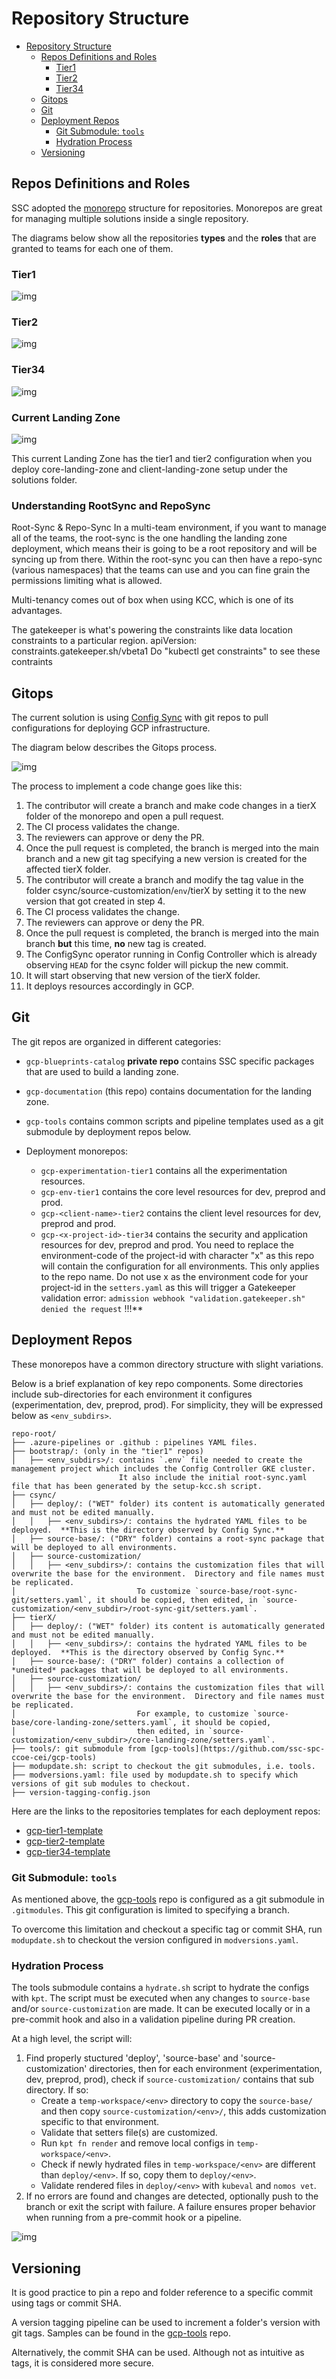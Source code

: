 # Repository Structure

- [Repository Structure](#repository-structure)
  - [Repos Definitions and Roles](#repos-definitions-and-roles)
    - [Tier1](#tier1)
    - [Tier2](#tier2)
    - [Tier34](#tier34)
  - [Gitops](#gitops)
  - [Git](#git)
  - [Deployment Repos](#deployment-repos)
    - [Git Submodule: `tools`](#git-submodule-tools)
    - [Hydration Process](#hydration-process)
  - [Versioning](#versioning)

## Repos Definitions and Roles

SSC adopted the [monorepo](https://monorepo.tools/) structure for repositories. Monorepos are great for managing multiple solutions inside a single repository.

The diagrams below show all the repositories **types** and the **roles** that are granted to teams for each one of them.

### Tier1

![img](img/tier1.png)

### Tier2

![img](img/tier2.png)

### Tier34

![img](img/tier34.png)

### Current Landing Zone

![img](img/folder-structure.png)

This current Landing Zone has the tier1 and tier2 configuration when you deploy core-landing-zone and client-landing-zone setup under the solutions folder.

### Understanding RootSync and RepoSync
Root-Sync & Repo-Sync
In a multi-team environment, if you want to manage all of the teams, the root-sync is the one handling the landing zone deployment, which means their is going to be a root repository and will be syncing up from there. Within the root-sync you can then have a repo-sync (various namespaces) that the teams can use and you can fine grain the permissions limiting what is allowed.

Multi-tenancy comes out of box when using KCC, which is one of its advantages.

The gatekeeper is what's powering the constraints like data location constraints to a particular region. 
apiVersion: constraints.gatekeeper.sh/vbeta1
Do "kubectl get constraints" to see these contraints


## Gitops

The current solution is using [Config Sync](https://cloud.google.com/anthos-config-management/docs/config-sync-overview) with git repos to pull configurations for deploying GCP infrastructure.

The diagram below describes the Gitops process.

![img](img/gitops.png)

The process to implement a code change goes like this:

1. The contributor will create a branch and make code changes in a tierX folder of the monorepo and open a pull request.
2. The CI process validates the change.
3. The reviewers can approve or deny the PR.
4. Once the pull request is completed, the branch is merged into the main branch and a new git tag specifying a new version is created for the affected tierX folder.
5. The contributor will create a branch and modify the tag value in the folder csync/source-customization/`env`/tierX by setting it to the new version that got created in step 4.
6. The CI process validates the change.
7. The reviewers can approve or deny the PR.
8. Once the pull request is completed, the branch is merged into the main branch **but** this time, **no** new tag is created.
9. The ConfigSync operator running in Config Controller which is already observing `HEAD` for the csync folder will pickup the new commit.
10. It will start observing that new version of the tierX folder.
11. It deploys resources accordingly in GCP.
 &nbsp;

## Git

The git repos are organized in different categories:

- `gcp-blueprints-catalog` **private repo** contains SSC specific packages that are used to build a landing zone.
- `gcp-documentation` (this repo) contains documentation for the landing zone.
- `gcp-tools` contains common scripts and pipeline templates used as a git submodule by deployment repos below.

- Deployment monorepos:
  - `gcp-experimentation-tier1` contains all the experimentation resources.
  - `gcp-env-tier1` contains the core level resources for dev, preprod and prod.
  - `gcp-<client-name>-tier2` contains the client level resources for dev, preprod and prod.
  - `gcp-<x-project-id>-tier34` contains the security and application resources for dev, preprod and prod.
                                You need to replace the environment-code of the project-id with character "x" as this repo will contain the configuration for all environments. This only applies to the repo name. Do not use x as the environment code for your project-id in the `setters.yaml` as this will trigger a Gatekeeper validation error: `admission webhook "validation.gatekeeper.sh" denied the request` !!!**

## Deployment Repos

These monorepos have a common directory structure with slight variations.

Below is a brief explanation of key repo components.  Some directories include sub-directories for each environment it configures (experimentation, dev, preprod, prod).  For simplicity, they will be expressed below as `<env_subdirs>`.

```text
repo-root/
├── .azure-pipelines or .github : pipelines YAML files.
├── bootstrap/: (only in the "tier1" repos)
│   ├── <env_subdirs>/: contains `.env` file needed to create the management project which includes the Config Controller GKE cluster.
                        It also include the initial root-sync.yaml file that has been generated by the setup-kcc.sh script.
├── csync/
│   ├── deploy/: ("WET" folder) its content is automatically generated and must not be edited manually.
│   │   ├── <env_subdirs>/: contains the hydrated YAML files to be deployed.  **This is the directory observed by Config Sync.**
│   ├── source-base/: ("DRY" folder) contains a root-sync package that will be deployed to all environments.
│   ├── source-customization/
│   │   ├── <env_subdirs>/: contains the customization files that will overwrite the base for the environment.  Directory and file names must be replicated.
│                           To customize `source-base/root-sync-git/setters.yaml`, it should be copied, then edited, in `source-customization/<env_subdir>/root-sync-git/setters.yaml`.
├── tierX/
│   ├── deploy/: ("WET" folder) its content is automatically generated and must not be edited manually.
│   │   ├── <env_subdirs>/: contains the hydrated YAML files to be deployed.  **This is the directory observed by Config Sync.**
│   ├── source-base/: ("DRY" folder) contains a collection of *unedited* packages that will be deployed to all environments.
│   ├── source-customization/
│   │   ├── <env_subdirs>/: contains the customization files that will overwrite the base for the environment.  Directory and file names must be replicated.
│                           For example, to customize `source-base/core-landing-zone/setters.yaml`, it should be copied,
│                           then edited, in `source-customization/<env_subdir>/core-landing-zone/setters.yaml`.
├── tools/: git submodule from [gcp-tools](https://github.com/ssc-spc-ccoe-cei/gcp-tools)
├── modupdate.sh: script to checkout the git submodules, i.e. tools.
├── modversions.yaml: file used by modupdate.sh to specify which versions of git sub modules to checkout.
├── version-tagging-config.json
```

Here are the links to the repositories templates for each deployment repos:

- [gcp-tier1-template](https://github.com/ssc-spc-ccoe-cei/gcp-tier1-template)
- [gcp-tier2-template](https://github.com/ssc-spc-ccoe-cei/gcp-tier2-template)
- [gcp-tier34-template](https://github.com/ssc-spc-ccoe-cei/gcp-tier34-template)

### Git Submodule: `tools`

As mentioned above, the [gcp-tools](https://github.com/ssc-spc-ccoe-cei/gcp-tools) repo is configured as a git submodule in `.gitmodules`.  This git configuration is limited to specifying a branch.

To overcome this limitation and checkout a specific tag or commit SHA, run `modupdate.sh` to checkout the version configured in `modversions.yaml`.

### Hydration Process

The tools submodule contains a `hydrate.sh` script to hydrate the configs with `kpt`.  The script must be executed when any changes to `source-base` and/or `source-customization` are made.  It can be executed locally or in a pre-commit hook and also in a validation pipeline during PR creation.

At a high level, the script will:

1. Find properly stuctured 'deploy', 'source-base' and 'source-customization' directories, then for each environment (experimentation, dev, preprod, prod), check if `source-customization/` contains that sub directory.  If so:
    - Create a `temp-workspace/<env>` directory to copy the `source-base/` and then copy `source-customization/<env>/`, this adds customization specific to that environment.
    - Validate that setters file(s) are customized.
    - Run `kpt fn render` and remove local configs in `temp-workspace/<env>`.
    - Check if newly hydrated files in `temp-workspace/<env>` are different than `deploy/<env>`.  If so, copy them to `deploy/<env>`.
    - Validate rendered files in `deploy/<env>` with `kubeval` and `nomos vet`.
1. If no errors are found and changes are detected, optionally push to the branch or exit the script with failure.
A failure ensures proper behavior when running from a pre-commit hook or a pipeline.

![img](img/hydrate-script-flowchart.png)

## Versioning

It is good practice to pin a repo and folder reference to a specific commit using tags or commit SHA.

A version tagging pipeline can be used to increment a folder's version with git tags.  Samples can be found in the [gcp-tools](https://github.com/ssc-spc-ccoe-cei/gcp-tools/tree/main/pipeline-samples/version-tagging) repo.

Alternatively, the commit SHA can be used.  Although not as intuitive as tags, it is considered more secure.
